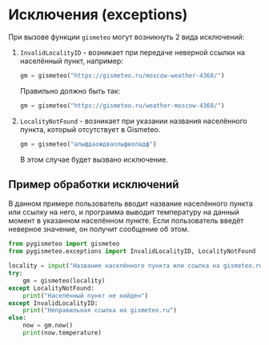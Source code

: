 # Исключения (exceptions)

При вызове функции `gismeteo` могут возникнуть 2 вида исключений:

1. `InvalidLocalityID` - возникает при передаче неверной ссылки на населённый пункт, например:
   ```python
   gm = gismeteo("https://gismeteo.ru/moscow-weather-4368/")
   ```
   Правильно должно быть так:
   ```python
   gm = gismeteo("https://gismeteo.ru/weather-moscow-4368/")
   ```
2. `LocalityNotFound` - возникает при указании названия населённого пункта, который отсутствует в Gismeteo.
   ```python
   gm = gismeteo("алыфдаождваолыфволадф")
   ```
   В этом случае будет вызвано исключение.

## Пример обработки исключений

В данном примере пользователь вводит название населённого пункта или ссылку на него, и программа выводит температуру на данный момент в указанном населённом пункте. Если пользователь введёт неверное значение, он получит сообщение об этом.

```python
from pygismeteo import gismeteo
from pygismeteo.exceptions import InvalidLocalityID, LocalityNotFound

locality = input("Название населённого пункта или ссылка на gismeteo.ru: ")
try:
    gm = gismeteo(locality)
except LocalityNotFound:
    print("Населённый пункт не найден")
except InvalidLocalityID:
    print("Неправильная ссылка на gismeteo.ru")
else:
    now = gm.now()
    print(now.temperature)
```
